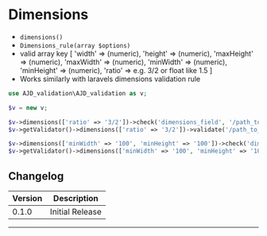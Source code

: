 # Dimensions

- `dimensions()`
- `Dimensions_rule(array $options)`
- valid array key [
	'width' => (numeric),
	'height' => (numeric),
	'maxHeight' => (numeric),
	'maxWidth' => (numeric),
	'minWidth' => (numeric),
	'minHeight' => (numeric),
	'ratio' => e.g. 3/2 or float like 1.5
]
- Works similarly with laravels dimensions validation rule

```php
use AJD_validation\AJD_validation as v;

$v = new v;

$v->dimensions(['ratio' => '3/2'])->check('dimensions_field', '/path_to_your_image');  // valdation passes
$v->getValidator()->dimensions(['ratio' => '3/2'])->validate('/path_to_your_image') // true

$v->dimensions(['minWidth' => '100', 'minHeight' => '100'])->check('dimensions_field', '/path_to_your_image');  // valdation passes
$v->getValidator()->dimensions(['minWidth' => '100', 'minHeight' => '100'])->validate('/path_to_your_image') // true
```

## Changelog

Version | Description
--------|-------------
  0.1.0 | Initial Release

***
